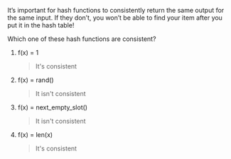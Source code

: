 It’s important for hash functions to consistently return the same output for the same input. If they don’t, you won’t be able to find your item 
after you put it in the hash table!

Which one of these hash functions are consistent?

1. f(x) = 1

    > It's consistent

2. f(x) = rand()

    > It isn't consistent

3. f(x) = next_empty_slot()

    > It isn't consistent

4. f(x) = len(x)

    > It's consistent


